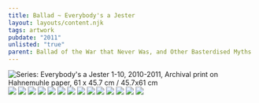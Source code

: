 ```yaml
---
title: Ballad ~ Everybody's a Jester
layout: layouts/content.njk
tags: artwork
pubdate: "2011"
unlisted: "true"
parent: Ballad of the War that Never Was, and Other Basterdised Myths
---
```

![Series: Everybody's a Jester 1-10, 2010-2011, Archival print on Hahnemuhle paper, 61 x 45.7 cm / 45.7x61 cm](/static/img/Everybody's%20a%20Jester%20Series_01.jpg)
![](/static/img/Everybody's%20a%20Jester%20Series_02.jpg)
![](/static/img/Everybody's%20a%20Jester%20Series_03.jpg)
![](/static/img/Everybody's%20a%20Jester%20Series_04.jpg)
![](/static/img/Everybody's%20a%20Jester%20Series_05.jpg)
![](/static/img/Everybody's%20a%20Jester%20Series_06.jpg)
![](/static/img/Everybody's%20a%20Jester%20Series_07.jpg)
![](/static/img/Everybody's%20a%20Jester%20Series_08.jpg)
![](/static/img/Everybody's%20a%20Jester%20Series_09.jpg)
![](/static/img/Everybody's%20a%20Jester%20Series_10.jpg)
![](/static/img/Everybody's%20a%20Jester%20Series_11.jpg)
![](/static/img/Everybody's%20a%20Jester%20Series_12.jpg)
![](/static/img/Everybody's%20a%20Jester%20Series_13.jpg)
![](/static/img/Everybody's%20a%20Jester%20Series_14.jpg)
![](/static/img/Everybody's%20a%20Jester%20Series_15.jpg)
